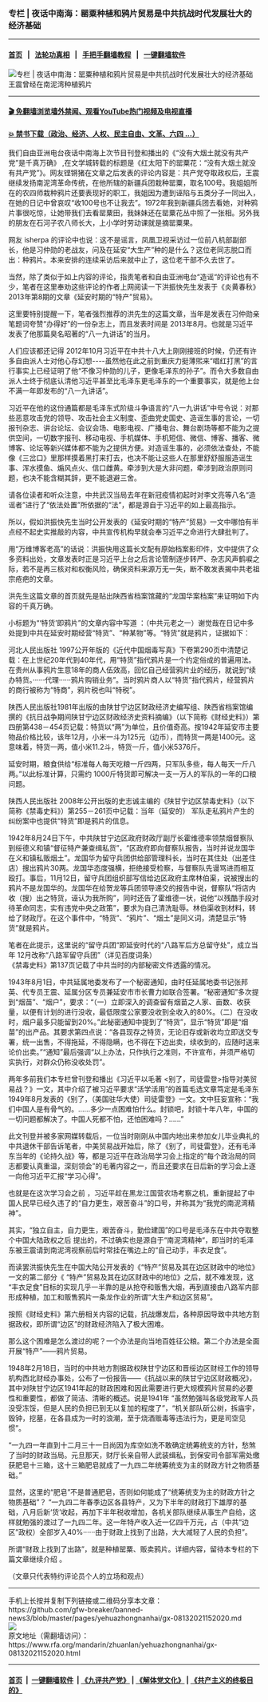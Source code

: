 ### 专栏 | 夜话中南海：罂粟种植和鸦片贸易是中共抗战时代发展壮大的经济基础
------------------------

#### [首页](https://github.com/gfw-breaker/banned-news3/blob/master/README.md) &nbsp;&nbsp;|&nbsp;&nbsp; [法轮功真相](https://github.com/begood0513/basic/blob/master/README.md)  &nbsp;&nbsp;|&nbsp;&nbsp; [手把手翻墙教程](https://github.com/gfw-breaker/guides/wiki)  &nbsp;&nbsp;|&nbsp;&nbsp; [一键翻墙软件](https://github.com/gfw-breaker/nogfw/blob/master/README.md)  



<div id="headerimg">
 <img alt="专栏 | 夜话中南海：罂粟种植和鸦片贸易是中共抗战时代发展壮大的经济基础" src="https://www.rfa.org/mandarin/zhuanlan/yehuazhongnanhai/gx-08132021152020.html/@@images/db77e181-5479-4664-b176-bafb20dba78d.jpeg" title="专栏 | 夜话中南海：罂粟种植和鸦片贸易是中共抗战时代发展壮大的经济基础"/>
 <span class="lead_image_caption">
  王震曾经在南泥湾种植鸦片
 </span>
 <!-- zoomattribute -->
</div>

<hr/>


#### [ 🎬  免翻墙浏览墙外禁闻、观看YouTube热门视频及电视直播](https://github.com/gfw-breaker/HelloWorld)

#### [ 💥  禁书下载（政治、经济、人权、民主自由、文革、六四 ...）](https://github.com/gfw-breaker/books/blob/master/README.md)

<div id="storytext">
 <p>
 </p>
 <div class="mail-message expanded" id="m30511">
  <div class="mail-message-content collapsible zoom-normal">
   <div class="clear">
    <div>
     <div>
      <div>
       <p>
        <span>
         我们自由亚洲电台夜话中南海上次节目刊登和播出的《“没有大烟土就没有共产党”是千真万确》
        </span>
        <span>
         ,在文学城转载的标题是《红太阳下的罂粟花：“没有大烟土就没有共产党”》。网友铿锵猪在文章之后发表的评论内容是：共产党夺取政权后，王震继续发扬南泥湾革命传统，在他所辖的新疆兵团栽种罂粟，取名100号。我姐姐所在的农四师栽种鸦片还要表现好的职工，我姐因为遭到诬陷与五类分子一同出入，在她的日记中曾哀叹“收100号也不让我去”。1972年我到新疆兵团去看她，对种鸦片事很吃惊，让她带我们去看罂粟田，我妹妹还在罂粟花丛中照了一张相。另外我的朋友在石河子农八师长大，上小学时劳动课就是摘罂粟果。
        </span>
       </p>
       <p>
        <span>
         网友
        </span>
        <span>
         isherpa 的评论中也说：这不是谣言，凤凰卫视采访过一位前八机部副部长，他是习仲勋的老战友，问及在延安“大生产”种的是什么？这位老同志脱口而出：种鸦片。本来安排的连续采访后来就中止了，这位老干部不久去世了。
        </span>
       </p>
       <p>
        <span>
         当然，除了类似于如上内容的评论，指责笔者和自由亚洲电台“造谣“的评论也有不少，笔者在这里奉劝这些评论的作者上网阅读一下洪振快先生发表于《炎黄春秋》
        </span>
        <span>
         2013年第8期的文章《延安时期的“特产”贸易》。
        </span>
       </p>
       <p>
        <span>
         这里要特别提醒一下，笔者强烈推荐的洪先生的这篇文章，当年是发表在习仲勋亲笔题词夸赞“办得好”的一份杂志上，而且发表时间是
        </span>
        <span>
         2013年8月。也就是习近平发表了他那篇臭名昭著的“八一九讲话”的当月。
        </span>
       </p>
       <p>
        <span>
         人们应该都还记得
        </span>
        <span>
         2012年10月习近平在中共十八大上刚刚接班的时候，仍还有许多自由派人士对他心存幻想----虽然他在此之前到重庆力挺薄煕来“唱红打黑”的言行事实上已经证明了他“不像习仲勋的儿子，更像毛泽东的孙子”。而令大多数自由派人士终于彻底认清他习近平甚至比毛泽东更毛泽东的一个重要事实，就是他上台不满一年即发布的“八一九讲话”。
        </span>
       </p>
       <p>
        <span>
         习近平在他的这份通篇都是毛泽东式阶级斗争语言的“八一九讲话”中号令说：对那些恶意攻击党的领导、攻击社会主义制度、歪曲党史国史、造谣生事的言论，一切报刊杂志、讲台论坛、会议会场、电影电视、广播电台、舞台剧场等都不能为之提供空间，一切数字报刊、移动电视、手机媒体、手机短信、微信、博客、播客、微博客、论坛等新兴媒体都不能为之提供方便。对造谣生事的，必须依法查处，不能像《三岔口》里那样摸着黑打来打去，也决不能让这些人在那里舒舒服服造谣生事、浑水摸鱼、煽风点火、信口雌黄。牵涉到大是大非问题，牵涉到政治原则问题，也决不能含糊其辞，更不能退避三舍。
        </span>
        <span>
        </span>
       </p>
       <p>
        <span>
         请各位读者和听众注意，中共武汉当局去年在新冠疫情初起时对李文亮等八名“造谣者”进行了“依法处置”所依据的“法”，都是源自于习近平的如上最高指示。
        </span>
        <span>
        </span>
       </p>
       <p>
        <span>
         所以，假如洪振快先生当时公开发表的《延安时期的“特产”贸易》一文中哪怕有半点经不起史实推敲的内容，中共宣传机构早就会奉习近平之命进行大肆批判了。
        </span>
        <span>
        </span>
       </p>
       <p>
        <span>
         用“万维博客老高”的话说：洪振快用这篇长文配有原始档案影印件，文中提供了众多资料出处，文章发表时正是习近平上台之后言论管制逐步转严、杂志风声鹤唳之际，若不是再三核对和权衡风险，确保资料来源万无一失，断不敢发表揭中共老祖宗疮疤的文章。
        </span>
        <span>
        </span>
       </p>
       <p>
        <span>
         洪先生这篇文章的首页就先是贴出陕西省档案馆藏的“龙国华案档案”来证明如下内容的千真万确。
        </span>
        <span>
        </span>
       </p>
       <p>
        <span>
         小标题为“‘特货’即鸦片”的文章内容中写道 ：（中共元老之一）谢觉哉在日记中多处提到中共在延安时期经营“特货”、“种某物”等。“特货”就是鸦片，证据如下：
        </span>
        <span>
        </span>
       </p>
       <p>
        <span>
         河北人民出版社
        </span>
        <span>
         1997公开年版的《近代中国烟毒写真》下卷第290页中清楚记载：在上世纪20年代到40年代，用“特货”指代鸦片是一个约定俗成的普遍用法。在贵州从事鸦片生意18年的商人伍效高，回忆自己经营鸦片业的经历，就说到“续办特货。······代理······鸦片购销业务”。当时鸦片商人以“特货”指代鸦片，经营鸦片的商行被称为“特商”，鸦片税也叫“特税”。
        </span>
       </p>
       <p>
        <span>
         陕西人民出版社1981年出版的由陕甘宁边区财政经济史编写组、陕西省档案馆编撰的《抗日战争期间陕甘宁边区财政经济史资料摘编》（以下简称《财经史料》）第四册第438－454页记载：特货以“两”为单位，且价值奇高。按1942年延安市主要物品价格比较，该年12月，小米一斗为125元（边币），而特货一两是1400元。这意味着，特货一两，值小米11.2斗，特货一斤，值小米5376斤。
        </span>
       </p>
       <p>
        <span>
         延安时期，粮食供给“标准每人每天吃粮一斤四两，只军队多些，每人每天一斤八两。”以此标准计算，只需约
        </span>
        <span>
         1000斤特货即可解决一支一万人的军队的一年的口粮问题。
        </span>
       </p>
       <p>
        <span>
         陕西人民出版社
        </span>
        <span>
         2008年公开出版的史志诚主编的《陕甘宁边区禁毒史料》（以下简称《禁毒史料》）第255－261页中记载：当年（延安的） 军队走私鸦片产生的纠纷案中也提供“特货”即是鸦片的信息。
        </span>
       </p>
       <p>
        <span>
         1942年8月24日下午，中共陕甘宁边区政府财政厅副厅长霍维德率领禁烟督察队到绥德义和镇“督征特产兼查缉私货”，“区政府即向督察队报告，当时并说龙国华在义和镇私贩烟土”。龙国华为留守兵团供给部管理科长，当时在其住处（出差住店）搜出鸦片30两。龙国华态度强横，拒绝接受检察，与督察队先谩骂进而相互殴打。事后，11月12日，留守兵团组织部写信给边区政府主席林伯渠，说被搜出的鸦片不是龙国华的。龙国华在给贺龙等兵团领导递交的报告中说，督察队“将店内收（搜）出之特货，诬认为我所购”，同时还告了霍维德一状，说他“以残酷手段对待革命同志，实有违党中央之政策”，要求为自己清洗耻辱。林伯渠收到材料，转给了财政厅。在这个事件中，“特货”、“鸦片”、“烟土”是同义词，清楚显示“特货”就是鸦片。
        </span>
       </p>
       <p>
        <span>
         笔者在此提示，这里说的“留守兵团“即延安时代的“八路军后方总留守处”，成立当年
        </span>
        <span>
         12月改称“八路军留守兵团”（详见百度词条）
         <br/>
         《禁毒史料》第137页记载了中共当时的内部秘密文件透露的情况。
        </span>
       </p>
       <p>
        <span>
         1943年8月1日，中共延属地委发布了一个秘密通知，由时任延属地委书记张邦英、代专员王震、延属分区专员兼延安市市长曹力如联合签署。“秘密通知”多次提到“烟苗”、“烟户”，要求：“（一）立即深入的调查留有烟苗之人家、亩数、收获量，以便有计划的进行没收，最低限度公家要没收到全收入的80%。（二）在没收时，烟户最多只能留到20%。”此秘密通知中提到了“特货”，显示“特货”即是“烟苗”的出产品。其要求第四点说：“各县现存之特货，无论旧存或新收均立即送交专署，统一出售，不得拖延，不得隐瞒，也不得在下边出卖，续收到的，应随时送来论价出卖。”“通知”最后强调“以上办法，只作执行之准则，不许宣布，并须严格切实执行，对群众仍称没收处罚”。
        </span>
       </p>
       <p>
        <span>
         两年多前我们本专栏曾刊登和播出《习近平以毛著
        </span>
        <span>
         &lt;别了，司徒雷登&gt;指导对美贸易战？》一文，其中介绍了被习近平要求“活学活用”的首篇毛选文章笃定是毛泽东1949年8月发表的《别了，（美国驻华大使）司徒雷登》一文。文中狂妄宣称：“我们中国人是有骨气的。……多少一点困难怕什么。封锁吧，封锁十年八年，中国的一切问题都解决了。中国人死都不怕，还怕困难吗？……”
        </span>
       </p>
       <p>
        <span>
         此文刊登并被多家网媒转载后，一位当时刚刚从中国内地出来参加女儿毕业典礼的中共退休干部告诉笔者，中美贸易战开始后，除了《别了，司徒雷登》，还有毛泽东当年的《论持久战》等，都是习近平在政治局学习会上指定的“每个政治局的同志都要认真重温，深刻领会”的毛著内容之一，而且还要求在日后新的学习会上逐一向他习近平汇报“学习心得”。
        </span>
        <span>
        </span>
       </p>
       <p>
        <span>
         也就是在这次学习会之前 ，习近平趁在黑龙江国营农场考察之机，重新提起了中国人民早已经久违了的“自力更生，艰苦奋斗”的口号，并称其为“我党的南泥湾精神”。
        </span>
        <span>
        </span>
       </p>
       <p>
        <span>
         其实，“独立自主，自力更生，艰苦奋斗，勤俭建国”的口号是毛泽东在中共夺取整个中国大陆政权之后 提出的，不过确实也是源自于“南泥湾精神“，即当时的毛泽东被王震请到南泥湾视察前后时常挂在嘴边上的“自己动手，丰衣足食”。
        </span>
        <span>
        </span>
       </p>
       <p>
        <span>
         而读罢洪振快先生在中国大陆公开发表的《“特产”贸易及其在边区财政中的地位》一文的第二部分《
        </span>
        <span>
         “特产”贸易及其在边区财政中的地位》之后，就不难发现，这 “丰衣足食”目标的实现几乎一半靠的是从抢夺和贩售大烟，再到直接由八路军内部形成种植，加工和贩售鸦片一条龙作业的所谓“大生产和边区贸易”。
        </span>
       </p>
       <p>
        <span>
         按照《财经史料》第六册相关内容的记载，抗战爆发后，各种原因导致中共地方割据政权，即所谓“边区”的财政经济陷入了极大困难。
        </span>
        <span>
        </span>
       </p>
       <p>
        <span>
         那么这个困难是怎么渡过的呢？一个办法是向当地百姓征公粮。第二个办法是全面开展“特产”——鸦片贸易。
        </span>
        <span>
        </span>
       </p>
       <p>
        <span>
         1948年2月18日，当时的中共地方割据政权陕甘宁边区和晋绥边区财经工作的领导机构西北财经办事处，公布了一份报告——《抗战以来的陕甘宁边区财政概况》，其中对陕甘宁边区1941年起的财政困难和因此需要进行更大规模鸦片贸易的必要性和重要性，都做了简洁、清晰的概述。说是1941年 “虽然勉强叫各级党政军人员没受冻馁，但是人民的负担已到无以复加的程度了”，“机关部队斫公树，拆庙宇，毁钟，挖墓，在各县成为一时的浪潮，至于烧酒贩毒等违法行为，更是司空见惯”。
         <br/>
        </span>
       </p>
       <p>
        <span>
         “一九四一年直到十二月三十一日尚因为库空如洗不敢确定统筹统支的方针，愁煞了当时的财政当局。元旦那天，财厅长亲自带人武装缉私，到保安司令部军需处缴获肥皂十三箱，这十三箱肥皂就成了一九四二年统筹统支为主的财政方针之物质基础。”
        </span>
       </p>
       <p>
        <span>
         显然，这里的“肥皂”不是普通肥皂，否则如何能成了“统筹统支为主的财政方针之物质基础”？
        </span>
        <span>
         “一九四二年春季边区各县特产，又为下半年的财政打下雄厚的基础，八月后新‘货’收起，再加下半年税收增加，各机关部队继续从事生产自给，这样就勉强的渡过了一九四二年。这一年特产收入近一亿四千万元，占（中共“边区”政权）全部岁入40%······由于财政上找到了出路，大大减轻了人民的负担”。
        </span>
        <span>
        </span>
       </p>
       <p>
        <span>
         所谓“财政上找到了出路”，就是种植罂粟、贩卖鸦片。详细内容，留待本专栏的下篇文章继续介绍 。
        </span>
        <span>
        </span>
       </p>
      </div>
      <div>
       <p>
       </p>
       <div dir="ltr">
       </div>
      </div>
     </div>
    </div>
   </div>
  </div>
  <div class="mail-message-footer spacer collapsible">
  </div>
 </div>
 <p>
 </p>
 <p>
 </p>
 <p>
  （文章只代表特约评论员个人的立场和观点）
 </p>
</div>

<hr/>
手机上长按并复制下列链接或二维码分享本文章：<br/>
https://github.com/gfw-breaker/banned-news3/blob/master/pages/yehuazhongnanhai/gx-08132021152020.md <br/>
<a href='https://github.com/gfw-breaker/banned-news3/blob/master/pages/yehuazhongnanhai/gx-08132021152020.md'><img src='https://github.com/gfw-breaker/banned-news3/blob/master/pages/yehuazhongnanhai/gx-08132021152020.md.png'/></a> <br/>
原文地址（需翻墙访问）：https://www.rfa.org/mandarin/zhuanlan/yehuazhongnanhai/gx-08132021152020.html


------------------------
#### [首页](https://github.com/gfw-breaker/banned-news3/blob/master/README.md) &nbsp;|&nbsp; [一键翻墙软件](https://github.com/gfw-breaker/nogfw/blob/master/README.md) &nbsp;| [《九评共产党》](https://github.com/gfw-breaker/9ping.md/blob/master/README.md#九评之一评共产党是什么) | [《解体党文化》](https://github.com/gfw-breaker/jtdwh.md/blob/master/README.md) | [《共产主义的终极目的》](https://github.com/gfw-breaker/gczydzjmd.md/blob/master/README.md)


<img src='http://gfw-breaker.win/banned-news3/pages/yehuazhongnanhai/gx-08132021152020.md' width='0px' height='0px'/>